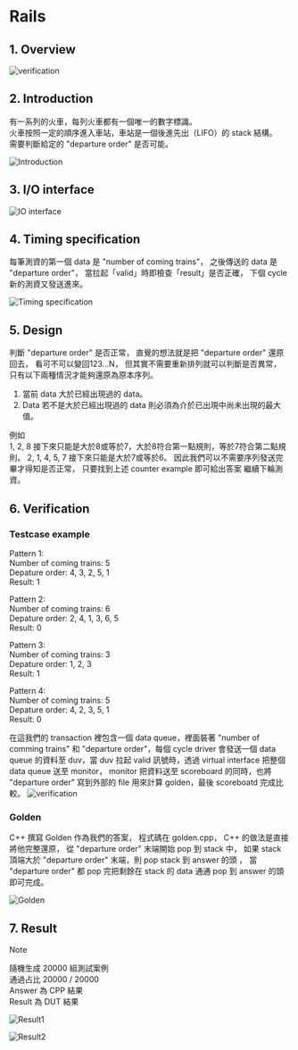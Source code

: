# **Rails**

## **1. Overview**
![verification](https://github.com/Rex1110/UVM/assets/123956376/7f61acd3-f331-4878-b362-3e09b3e279fc)





## **2. Introduction**

有一系列的火車，每列火車都有一個唯一的數字標識。\
火車按照一定的順序進入車站，車站是一個後進先出（LIFO）的 stack 結構。\
需要判斷給定的 "departure order" 是否可能。

![Introduction](https://github.com/Rex1110/UVM/assets/123956376/a4783932-2e5d-4825-b502-9be104f8d0a8)




## **3. I/O interface**

![IO interface](https://github.com/Rex1110/UVM/assets/123956376/2e185a90-1aff-4abe-b41d-a30e1fc2dcd7)








## **4. Timing specification**
每筆測資的第一個 data 是 "number of coming trains"，
之後傳送的 data 是 "departure order"，
當拉起「valid」時即檢查「result」是否正確，
下個 cycle 新的測資又發送進來。

![Timing specification](https://github.com/Rex1110/UVM/assets/123956376/b775c2e4-2ee5-40a5-8a52-c1d8b24ff9f9)




## **5. Design**
判斷 "departure order" 是否正常，
直覺的想法就是把 "departure order" 還原回去，
看可不可以變回123...N，
但其實不需要重新排列就可以判斷是否異常，
只有以下兩種情況才能夠還原為原本序列。

1. 當前 data 大於已經出現過的 data。
2. Data 若不是大於已經出現過的 data 則必須為介於已出現中尚未出現的最大值。

例如 \
1, 2, 8 接下來只能是大於8或等於7，大於8符合第一點規則，等於7符合第二點規則。
2, 1, 4, 5, 7 接下來只能是大於7或等於6。
因此我們可以不需要序列發送完畢才得知是否正常，
只要找到上述 counter example 即可給出答案 繼續下輪測資。
## **6. Verification**
### Testcase example

Pattern 1:\
Number of coming trains: 5\
Depature order: 4, 3, 2, 5, 1\
Result: 1

Pattern 2:\
Number of coming trains: 6\
Depature order: 2, 4, 1, 3, 6, 5\
Result: 0

Pattern 3:\
Number of coming trains: 3\
Depature order: 1, 2, 3\
Result: 1

Pattern 4:\
Number of coming trains: 5\
Depature order: 4, 2, 3, 5, 1\
Result: 0

在這我們的 transaction 裡包含一個 data queue，裡面裝著 "number of comming trains" 和 "departure order"，每個 cycle driver 會發送一個 data queue 的資料至 duv，當 duv 拉起 valid 訊號時，透過 virtual interface 把整個 data queue 送至 monitor，
monitor 把資料送至 scoreboard 的同時，也將 "departure order" 寫到外部的 file 用來計算 golden，最後 scoreboatd 完成比較。
![verification](https://github.com/Rex1110/UVM/assets/123956376/95abfb8c-0aa5-4735-9dc2-36213d7dbe59)




### Golden
C++ 撰寫 Golden 作為我們的答案，
程式碼在 golden.cpp，
C++ 的做法是直接將他完整還原，
從 "departure order" 末端開始 pop 到 stack 中，
如果 stack 頂端大於 "departure order" 末端，則 pop stack 到 answer 的頭 ，
當 "departure order" 都 pop 完把剩餘在 stack 的 data 通通 pop 到 answer 的頭即可完成。

![Golden](https://github.com/Rex1110/UVM/assets/123956376/fb51b042-6203-46cf-8699-6d30c6a27d2c)




## **7. Result**
> [!NOTE]
隨機生成 20000 組測試案例 \
通過占比 20000 / 20000  \
Answer 為 CPP 結果 \
Result 為 DUT 結果

![Result1](https://github.com/Rex1110/UVM/assets/123956376/936da0f4-abda-421c-93eb-8cbf08adda02)

![Result2](https://github.com/Rex1110/UVM/assets/123956376/0cdf30c4-4355-46dd-9092-f19e0282f847)






